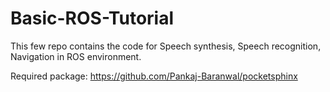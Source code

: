# Basic-ROS-Tutorial
This few repo contains the code for Speech synthesis, Speech recognition, Navigation in ROS environment.

Required package:
https://github.com/Pankaj-Baranwal/pocketsphinx
